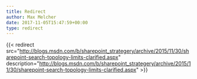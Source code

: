 ```yaml
---
title: Redirect
author: Max Melcher
date: 2017-11-05T15:47:59+00:00
type: redirect
---
```

{{< redirect src="http://blogs.msdn.com/b/sharepoint_strategery/archive/2015/11/30/sharepoint-search-topology-limits-clarified.aspx" description="http://blogs.msdn.com/b/sharepoint_strategery/archive/2015/11/30/sharepoint-search-topology-limits-clarified.aspx" >}}
